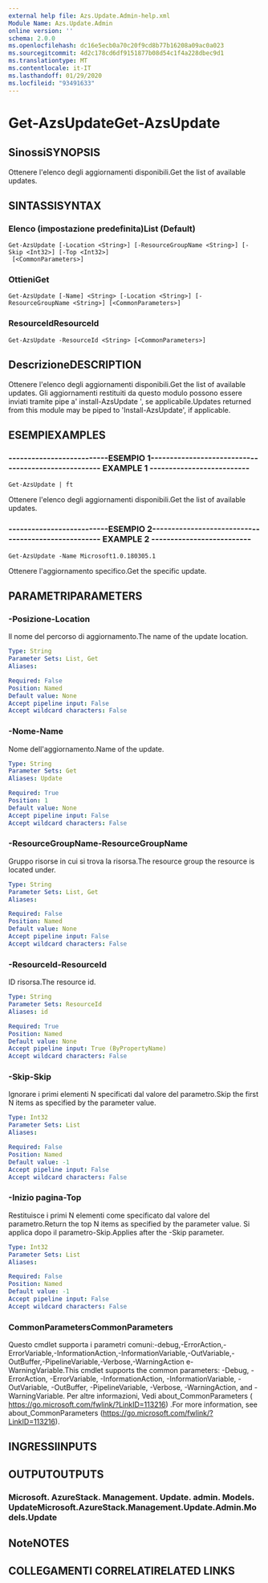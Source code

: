 ```yaml
---
external help file: Azs.Update.Admin-help.xml
Module Name: Azs.Update.Admin
online version: ''
schema: 2.0.0
ms.openlocfilehash: dc16e5ecb0a70c20f9cd8b77b16208a09ac0a023
ms.sourcegitcommit: 4d2c178cd6df9151877b08d54c1f4a228dbec9d1
ms.translationtype: MT
ms.contentlocale: it-IT
ms.lasthandoff: 01/29/2020
ms.locfileid: "93491633"
---
```

# <span data-ttu-id="61b67-101">Get-AzsUpdate</span><span class="sxs-lookup"><span data-stu-id="61b67-101">Get-AzsUpdate</span></span>

## <span data-ttu-id="61b67-102">Sinossi</span><span class="sxs-lookup"><span data-stu-id="61b67-102">SYNOPSIS</span></span>
<span data-ttu-id="61b67-103">Ottenere l'elenco degli aggiornamenti disponibili.</span><span class="sxs-lookup"><span data-stu-id="61b67-103">Get the list of available updates.</span></span>

## <span data-ttu-id="61b67-104">SINTASSI</span><span class="sxs-lookup"><span data-stu-id="61b67-104">SYNTAX</span></span>

### <span data-ttu-id="61b67-105">Elenco (impostazione predefinita)</span><span class="sxs-lookup"><span data-stu-id="61b67-105">List (Default)</span></span>
```
Get-AzsUpdate [-Location <String>] [-ResourceGroupName <String>] [-Skip <Int32>] [-Top <Int32>]
 [<CommonParameters>]
```

### <span data-ttu-id="61b67-106">Ottieni</span><span class="sxs-lookup"><span data-stu-id="61b67-106">Get</span></span>
```
Get-AzsUpdate [-Name] <String> [-Location <String>] [-ResourceGroupName <String>] [<CommonParameters>]
```

### <span data-ttu-id="61b67-107">ResourceId</span><span class="sxs-lookup"><span data-stu-id="61b67-107">ResourceId</span></span>
```
Get-AzsUpdate -ResourceId <String> [<CommonParameters>]
```

## <span data-ttu-id="61b67-108">Descrizione</span><span class="sxs-lookup"><span data-stu-id="61b67-108">DESCRIPTION</span></span>
<span data-ttu-id="61b67-109">Ottenere l'elenco degli aggiornamenti disponibili.</span><span class="sxs-lookup"><span data-stu-id="61b67-109">Get the list of available updates.</span></span> <span data-ttu-id="61b67-110">Gli aggiornamenti restituiti da questo modulo possono essere inviati tramite pipe a' install-AzsUpdate ', se applicabile.</span><span class="sxs-lookup"><span data-stu-id="61b67-110">Updates returned from this module may be piped to 'Install-AzsUpdate', if applicable.</span></span>

## <span data-ttu-id="61b67-111">ESEMPI</span><span class="sxs-lookup"><span data-stu-id="61b67-111">EXAMPLES</span></span>

### <span data-ttu-id="61b67-112">--------------------------ESEMPIO 1--------------------------</span><span class="sxs-lookup"><span data-stu-id="61b67-112">-------------------------- EXAMPLE 1 --------------------------</span></span>
```
Get-AzsUpdate | ft
```

<span data-ttu-id="61b67-113">Ottenere l'elenco degli aggiornamenti disponibili.</span><span class="sxs-lookup"><span data-stu-id="61b67-113">Get the list of available updates.</span></span>

### <span data-ttu-id="61b67-114">--------------------------ESEMPIO 2--------------------------</span><span class="sxs-lookup"><span data-stu-id="61b67-114">-------------------------- EXAMPLE 2 --------------------------</span></span>
```
Get-AzsUpdate -Name Microsoft1.0.180305.1
```

<span data-ttu-id="61b67-115">Ottenere l'aggiornamento specifico.</span><span class="sxs-lookup"><span data-stu-id="61b67-115">Get the specific update.</span></span>

## <span data-ttu-id="61b67-116">PARAMETRI</span><span class="sxs-lookup"><span data-stu-id="61b67-116">PARAMETERS</span></span>

### <span data-ttu-id="61b67-117">-Posizione</span><span class="sxs-lookup"><span data-stu-id="61b67-117">-Location</span></span>
<span data-ttu-id="61b67-118">Il nome del percorso di aggiornamento.</span><span class="sxs-lookup"><span data-stu-id="61b67-118">The name of the update location.</span></span>

```yaml
Type: String
Parameter Sets: List, Get
Aliases: 

Required: False
Position: Named
Default value: None
Accept pipeline input: False
Accept wildcard characters: False
```

### <span data-ttu-id="61b67-119">-Nome</span><span class="sxs-lookup"><span data-stu-id="61b67-119">-Name</span></span>
<span data-ttu-id="61b67-120">Nome dell'aggiornamento.</span><span class="sxs-lookup"><span data-stu-id="61b67-120">Name of the update.</span></span>

```yaml
Type: String
Parameter Sets: Get
Aliases: Update

Required: True
Position: 1
Default value: None
Accept pipeline input: False
Accept wildcard characters: False
```

### <span data-ttu-id="61b67-121">-ResourceGroupName</span><span class="sxs-lookup"><span data-stu-id="61b67-121">-ResourceGroupName</span></span>
<span data-ttu-id="61b67-122">Gruppo risorse in cui si trova la risorsa.</span><span class="sxs-lookup"><span data-stu-id="61b67-122">The resource group the resource is located under.</span></span>

```yaml
Type: String
Parameter Sets: List, Get
Aliases: 

Required: False
Position: Named
Default value: None
Accept pipeline input: False
Accept wildcard characters: False
```

### <span data-ttu-id="61b67-123">-ResourceId</span><span class="sxs-lookup"><span data-stu-id="61b67-123">-ResourceId</span></span>
<span data-ttu-id="61b67-124">ID risorsa.</span><span class="sxs-lookup"><span data-stu-id="61b67-124">The resource id.</span></span>

```yaml
Type: String
Parameter Sets: ResourceId
Aliases: id

Required: True
Position: Named
Default value: None
Accept pipeline input: True (ByPropertyName)
Accept wildcard characters: False
```

### <span data-ttu-id="61b67-125">-Skip</span><span class="sxs-lookup"><span data-stu-id="61b67-125">-Skip</span></span>
<span data-ttu-id="61b67-126">Ignorare i primi elementi N specificati dal valore del parametro.</span><span class="sxs-lookup"><span data-stu-id="61b67-126">Skip the first N items as specified by the parameter value.</span></span>

```yaml
Type: Int32
Parameter Sets: List
Aliases: 

Required: False
Position: Named
Default value: -1
Accept pipeline input: False
Accept wildcard characters: False
```

### <span data-ttu-id="61b67-127">-Inizio pagina</span><span class="sxs-lookup"><span data-stu-id="61b67-127">-Top</span></span>
<span data-ttu-id="61b67-128">Restituisce i primi N elementi come specificato dal valore del parametro.</span><span class="sxs-lookup"><span data-stu-id="61b67-128">Return the top N items as specified by the parameter value.</span></span>
<span data-ttu-id="61b67-129">Si applica dopo il parametro-Skip.</span><span class="sxs-lookup"><span data-stu-id="61b67-129">Applies after the -Skip parameter.</span></span>

```yaml
Type: Int32
Parameter Sets: List
Aliases: 

Required: False
Position: Named
Default value: -1
Accept pipeline input: False
Accept wildcard characters: False
```

### <span data-ttu-id="61b67-130">CommonParameters</span><span class="sxs-lookup"><span data-stu-id="61b67-130">CommonParameters</span></span>
<span data-ttu-id="61b67-131">Questo cmdlet supporta i parametri comuni:-debug,-ErrorAction,-ErrorVariable,-InformationAction,-InformationVariable,-OutVariable,-OutBuffer,-PipelineVariable,-Verbose,-WarningAction e-WarningVariable.</span><span class="sxs-lookup"><span data-stu-id="61b67-131">This cmdlet supports the common parameters: -Debug, -ErrorAction, -ErrorVariable, -InformationAction, -InformationVariable, -OutVariable, -OutBuffer, -PipelineVariable, -Verbose, -WarningAction, and -WarningVariable.</span></span> <span data-ttu-id="61b67-132">Per altre informazioni, Vedi about_CommonParameters ( https://go.microsoft.com/fwlink/?LinkID=113216) .</span><span class="sxs-lookup"><span data-stu-id="61b67-132">For more information, see about_CommonParameters (https://go.microsoft.com/fwlink/?LinkID=113216).</span></span>

## <span data-ttu-id="61b67-133">INGRESSI</span><span class="sxs-lookup"><span data-stu-id="61b67-133">INPUTS</span></span>

## <span data-ttu-id="61b67-134">OUTPUT</span><span class="sxs-lookup"><span data-stu-id="61b67-134">OUTPUTS</span></span>

### <span data-ttu-id="61b67-135">Microsoft. AzureStack. Management. Update. admin. Models. Update</span><span class="sxs-lookup"><span data-stu-id="61b67-135">Microsoft.AzureStack.Management.Update.Admin.Models.Update</span></span>

## <span data-ttu-id="61b67-136">Note</span><span class="sxs-lookup"><span data-stu-id="61b67-136">NOTES</span></span>

## <span data-ttu-id="61b67-137">COLLEGAMENTI CORRELATI</span><span class="sxs-lookup"><span data-stu-id="61b67-137">RELATED LINKS</span></span>

